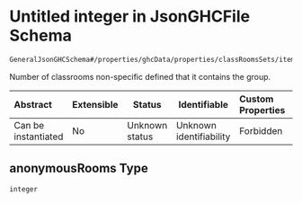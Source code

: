 # Untitled integer in JsonGHCFile Schema

```txt
GeneralJsonGHCSchema#/properties/ghcData/properties/classRoomsSets/items/properties/anonymousRooms
```

Number of classrooms non-specific defined that it contains the group.


| Abstract            | Extensible | Status         | Identifiable            | Custom Properties | Additional Properties | Access Restrictions | Defined In                                                         |
| :------------------ | ---------- | -------------- | ----------------------- | :---------------- | --------------------- | ------------------- | ------------------------------------------------------------------ |
| Can be instantiated | No         | Unknown status | Unknown identifiability | Forbidden         | Allowed               | none                | [ghc.schema.json\*](../out/ghc.schema.json "open original schema") |

## anonymousRooms Type

`integer`

